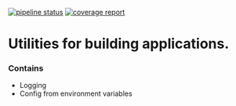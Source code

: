 [![pipeline status](https://gitlab.com/DAtek/datek_utils/badges/master/pipeline.svg)](https://gitlab.com/DAtek/datek_utils/-/commits/master)
[![coverage report](https://gitlab.com/DAtek/datek_utils/badges/master/coverage.svg)](https://gitlab.com/DAtek/datek_utils/-/commits/master)

# Utilities for building applications.

### Contains
- Logging
- Config from environment variables

